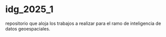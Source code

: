 # idg_2025_1
repositorio que aloja los trabajos a realizar para el ramo de inteligencia de datos geoespaciales.  
